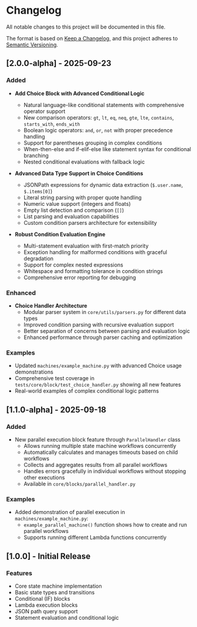 # Changelog

All notable changes to this project will be documented in this file.

The format is based on [Keep a Changelog](https://keepachangelog.com/en/1.1.0/),
and this project adheres to [Semantic Versioning](https://semver.org/spec/v2.0.0.html).

## [2.0.0-alpha] - 2025-09-23

### Added
- **Add Choice Block with Advanced Conditional Logic**
  - Natural language-like conditional statements with comprehensive operator support
  - New comparison operators: `gt`, `lt`, `eq`, `neq`, `gte`, `lte`, `contains`, `starts_with`, `ends_with`
  - Boolean logic operators: `and`, `or`, `not` with proper precedence handling
  - Support for parentheses grouping in complex conditions
  - When-then-else and if-elif-else like statement syntax for conditional branching
  - Nested conditional evaluations with fallback logic

- **Advanced Data Type Support in Choice Conditions**
  - JSONPath expressions for dynamic data extraction (`$.user.name`, `$.items[0]`)
  - Literal string parsing with proper quote handling
  - Numeric value support (integers and floats)
  - Empty list detection and comparison (`[]`)
  - List parsing and evaluation capabilities
  - Custom condition parsers architecture for extensibility

- **Robust Condition Evaluation Engine**
  - Multi-statement evaluation with first-match priority
  - Exception handling for malformed conditions with graceful degradation
  - Support for complex nested expressions
  - Whitespace and formatting tolerance in condition strings
  - Comprehensive error reporting for debugging

### Enhanced
- **Choice Handler Architecture**
  - Modular parser system in `core/utils/parsers.py` for different data types
  - Improved condition parsing with recursive evaluation support
  - Better separation of concerns between parsing and evaluation logic
  - Enhanced performance through parser caching and optimization

### Examples
- Updated `machines/example_machine.py` with advanced Choice usage demonstrations
- Comprehensive test coverage in `tests/core/block/test_choice_handler.py` showing all new features
- Real-world examples of complex conditional logic patterns

## [1.1.0-alpha] - 2025-09-18

### Added
- New parallel execution block feature through `ParallelHandler` class
  - Allows running multiple state machine workflows concurrently
  - Automatically calculates and manages timeouts based on child workflows
  - Collects and aggregates results from all parallel workflows
  - Handles errors gracefully in individual workflows without stopping other executions
  - Available in `core/blocks/parallel_handler.py`

### Examples
- Added demonstration of parallel execution in `machines/example_machine.py`:
  - `example_parallel_machine()` function shows how to create and run parallel workflows
  - Supports running different Lambda functions concurrently

## [1.0.0] - Initial Release

### Features
- Core state machine implementation
- Basic state types and transitions
- Conditional (IF) blocks
- Lambda execution blocks
- JSON path query support
- Statement evaluation and conditional logic
